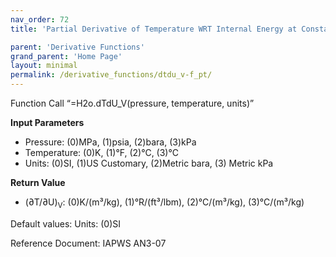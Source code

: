 ```yaml
---
nav_order: 72
title: 'Partial Derivative of Temperature WRT Internal Energy at Constant Volume f(P, T)'

parent: 'Derivative Functions'
grand_parent: 'Home Page'
layout: minimal
permalink: /derivative_functions/dtdu_v-f_pt/
---
```


Function Call “=H2o.dTdU\_V(pressure, temperature, units)”

**Input Parameters**

- Pressure: (0)MPa, (1)psia, (2)bara, (3)kPa
- Temperature: (0)K, (1)°F, (2)°C, (3)°C
- Units: (0)SI, (1)US Customary, (2)Metric bara, (3) Metric kPa

**Return Value**

- (∂T/∂U)<sub>V</sub>: (0)K/(m³/kg), (1)°R/(ft³/lbm), (2)°C/(m³/kg), (3)°C/(m³/kg)

Default values: Units: (0)SI

Reference Document: IAPWS AN3-07